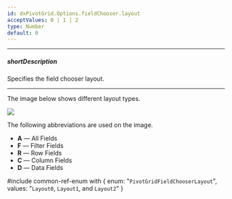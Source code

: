 ```yaml
---
id: dxPivotGrid.Options.fieldChooser.layout
acceptValues: 0 | 1 | 2
type: Number
default: 0
---
```

---
##### shortDescription
Specifies the field chooser layout.

---
The image below shows different layout types.

![](/Content/images/doc/20_1/DataGrid/fieldChooserLayouts.png)

The following abbreviations are used on the image.

* **A** &#8212; All Fields
* **F** &#8212; Filter Fields
* **R** &#8212; Row Fields
* **C** &#8212; Column Fields
* **D** &#8212; Data Fields
 
#include common-ref-enum with {
    enum: "`PivotGridFieldChooserLayout`",
    values: "`Layout0`, `Layout1`, and `Layout2`"
}